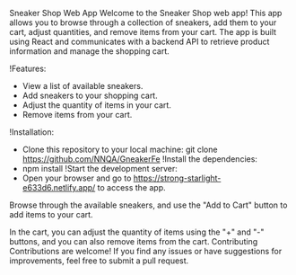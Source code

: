 Sneaker Shop Web App
Welcome to the Sneaker Shop web app! This app allows you to browse through a collection of sneakers, add them to your cart, adjust quantities, and remove items from your cart. The app is built using React and communicates with a backend API to retrieve product information and manage the shopping cart.

!Features:
 - View a list of available sneakers.
 - Add sneakers to your shopping cart.
 - Adjust the quantity of items in your cart.
 - Remove items from your cart.


!Installation: 
 - Clone this repository to your local machine: git clone https://github.com/NNQA/GneakerFe
!Install the dependencies:
 - npm install
!Start the development server:
 - Open your browser and go to https://strong-starlight-e633d6.netlify.app/ to access the app.

Browse through the available sneakers, and use the "Add to Cart" button to add items to your cart.

In the cart, you can adjust the quantity of items using the "+" and "-" buttons, and you can also remove items from the cart.
Contributing
Contributions are welcome! If you find any issues or have suggestions for improvements, feel free to submit a pull request.
